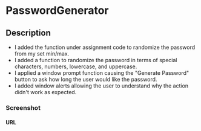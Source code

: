 # PasswordGenerator

## Description
 - I added the function under assignment code to randomize the password from my set min/max.
 - I added a function to randomize the password in terms of special characters, numbers, lowercase, and uppercase.
 - I applied a window prompt function causing the "Generate Password" button to ask how long the user would like the password.
 - I added window alerts allowing the user to understand why the action didn't work as expected.
 
### Screenshot

#### URL
